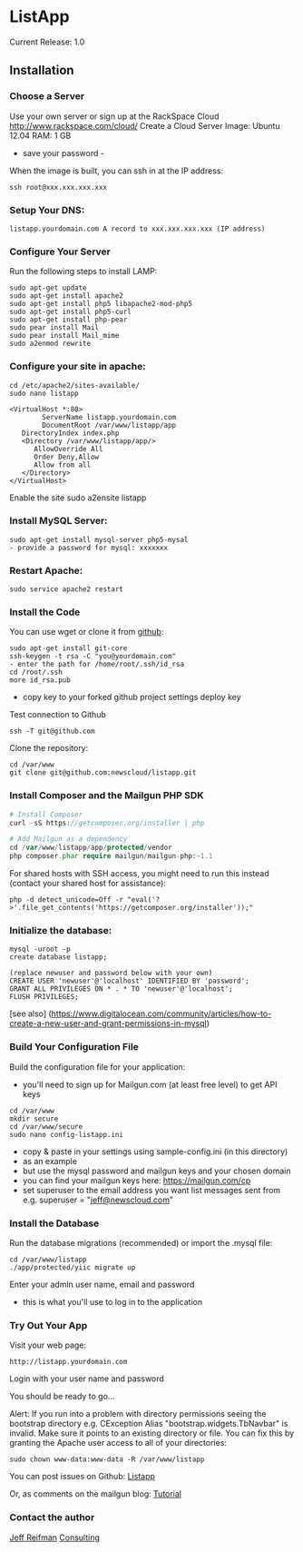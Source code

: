ListApp
===========

Current Release: 1.0

Installation
------------

### Choose a Server
Use your own server or sign up at the RackSpace Cloud
http://www.rackspace.com/cloud/
Create a Cloud Server
Image: Ubuntu 12.04
RAM: 1 GB
- save your password -

When the image is built, you can ssh in at the IP address:
```
ssh root@xxx.xxx.xxx.xxx
```

### Setup Your DNS:
```
listapp.yourdomain.com A record to xxx.xxx.xxx.xxx (IP address)
```

### Configure Your Server
Run the following steps to install LAMP:

```
sudo apt-get update
sudo apt-get install apache2
sudo apt-get install php5 libapache2-mod-php5
sudo apt-get install php5-curl
sudo apt-get install php-pear
sudo pear install Mail
sudo pear install Mail_mime
sudo a2enmod rewrite
```

### Configure your site in apache:
```
cd /etc/apache2/sites-available/
sudo nano listapp
```
```
<VirtualHost *:80>
        ServerName listapp.yourdomain.com
        DocumentRoot /var/www/listapp/app 
   DirectoryIndex index.php
   <Directory /var/www/listapp/app/>
      AllowOverride All
      Order Deny,Allow
      Allow from all
   </Directory>
</VirtualHost>
```

Enable the site
sudo a2ensite listapp

### Install MySQL Server:
```
sudo apt-get install mysql-server php5-mysal
- provide a password for mysql: xxxxxxx
```

### Restart Apache:
```
sudo service apache2 restart
```
### Install the Code

You can use wget or clone it from [github](https://github.com/mailgun/listapp):
```
sudo apt-get install git-core
ssh-keygen -t rsa -C "you@yourdomain.com"
- enter the path for /home/root/.ssh/id_rsa
cd /root/.ssh
more id_rsa.pub
```
- copy key to your forked github project settings deploy key

Test connection to Github
```
ssh -T git@github.com
```
Clone the repository:
```
cd /var/www
git clone git@github.com:newscloud/listapp.git
```

### Install Composer and the Mailgun PHP SDK

```PHP
# Install Composer
curl -sS https://getcomposer.org/installer | php

# Add Mailgun as a dependency
cd /var/www/listapp/app/protected/vendor
php composer.phar require mailgun/mailgun-php:~1.1
``` 

For shared hosts with SSH access, you might need to run this instead (contact 
your shared host for assistance): 
```
php -d detect_unicode=Off -r "eval('?>'.file_get_contents('https://getcomposer.org/installer'));"
```

### Initialize the database:
```
mysql -uroot -p
create database listapp;

(replace newuser and password below with your own)
CREATE USER 'newuser'@'localhost' IDENTIFIED BY 'password';
GRANT ALL PRIVILEGES ON * . * TO 'newuser'@'localhost';
FLUSH PRIVILEGES;
```
[see also] (https://www.digitalocean.com/community/articles/how-to-create-a-new-user-and-grant-permissions-in-mysql)

### Build Your Configuration File

Build the configuration file for your application:
- you'll need to sign up for Mailgun.com (at least free level) to get API keys
```
cd /var/www
mkdir secure
cd /var/www/secure
sudo nano config-listapp.ini
```
- copy & paste in your settings using sample-config.ini (in this directory)
- as an example
- but use the mysql password and mailgun keys and your chosen domain
- you can find your mailgun keys here: https://mailgun.com/cp
- set superuser to the email address you want list messages sent from
e.g. superuser = "jeff@newscloud.com"

### Install the Database
Run the database migrations (recommended) or import the .mysql file:
```
cd /var/www/listapp
./app/protected/yiic migrate up
```
Enter your admin user name, email and password
- this is what you'll use to log in to the application

### Try Out Your App
Visit your web page:
```
http://listapp.yourdomain.com
```
Login with your user name and password

You should be ready to go...

Alert: If you run into a problem with directory permissions seeing the bootstrap directory e.g. CException Alias "bootstrap.widgets.TbNavbar" is invalid. Make sure it points to an existing directory or file. You can fix this by granting the Apache user access to all of your directories:
```
sudo chown www-data:www-data -R /var/www/listapp
```
You can post issues on Github:
[Listapp](https://github.com/mailgun/listapp/issues)

Or, as comments on the mailgun blog:
[Tutorial](http://blog.mailgun.com/post/turnkey-mailing-list-applet-using-the-mailgun-php-sdk)

### Contact the author
[Jeff Reifman](http://jeffreifman.com/contact) [Consulting](http://jeffreifman.com/consulting)
